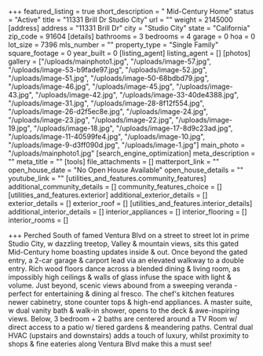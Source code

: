+++
featured_listing = true
short_description = " Mid-Century Home"
status = "Active"
title = "11331 Brill Dr Studio City"
url = ""
weight = 2145000
[address]
address = "11331 Brill Dr"
city = "Studio City"
state = "California"
zip_code = 91604
[details]
bathrooms = 3
bedrooms = 4
garage = 0
hoa = 0
lot_size = 7396
mls_number = ""
property_type = "Single Family"
square_footage = 0
year_built = 0
[listing_agent]
listing_agent = []
[photos]
gallery = ["/uploads/mainphoto1.jpg", "/uploads/image-57.jpg", "/uploads/image-53-b9fade97.jpg", "/uploads/image-52.jpg", "/uploads/image-51.jpg", "/uploads/image-50-68bdbd79.jpg", "/uploads/image-46.jpg", "/uploads/image-45.jpg", "/uploads/image-43.jpg", "/uploads/image-42.jpg", "/uploads/image-33-40de4388.jpg", "/uploads/image-31.jpg", "/uploads/image-28-8f12f554.jpg", "/uploads/image-26-d2f5ec8e.jpg", "/uploads/image-24.jpg", "/uploads/image-23.jpg", "/uploads/image-22.jpg", "/uploads/image-19.jpg", "/uploads/image-18.jpg", "/uploads/image-17-8d9c23ad.jpg", "/uploads/image-11-40599fe4.jpg", "/uploads/image-10.jpg", "/uploads/image-9-d3ff090d.jpg", "/uploads/image-1.jpg"]
main_photo = "/uploads/mainphoto1.jpg"
[search_engine_optimization]
meta_description = ""
meta_title = ""
[tools]
file_attachments = []
matterport_link = ""
open_house_date = "No Open House Available"
open_house_details = ""
youtube_link = ""
[utilities_and_features.community_features]
additional_community_details = []
community_features_choice = []
[utilities_and_features.exterior]
additional_exterior_details = []
exterior_details = []
exterior_roof = []
[utilities_and_features.interior_details]
additional_interior_details = []
interior_appliances = []
interior_flooring = []
interior_rooms = []

+++
Perched South of famed Ventura Blvd on a street to street lot in prime Studio City, w dazzling treetop, Valley & mountain views, sits this gated Mid-Century home boasting updates inside & out. Once beyond the gated entry, a 2-car garage & carport lead via an elevated walkway to a double entry. Rich wood floors dance across a blended dining & living room, as impossibly high ceilings & walls of glass infuse the space with light & volume. Just beyond, scenic views abound from a sweeping veranda - perfect for entertaining & dining al fresco. The chef's kitchen features newer cabinetry, stone counter tops & high-end appliances. A master suite, w dual vanity bath & walk-in shower, opens to the deck & awe-inspiring views. Below, 3 bedroom + 2 baths are centered around a TV Room w/ direct access to a patio w/ tiered gardens & meandering paths. Central dual HVAC (upstairs and downstairs) adds a touch of luxury, whilst proximity to shops & fine eateries along Ventura Blvd make this a must see!